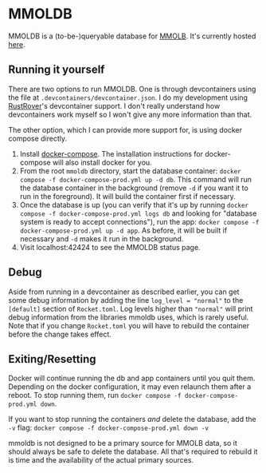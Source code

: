 MMOLDB
======

MMOLDB is a (to-be-)queryable database for [MMOLB][mmolb]. It's currently 
hosted [here][mmoldb].

Running it yourself
-------------------

There are two options to run MMOLDB. One is through devcontainers using the 
file at `.devcontainers/devcontainer.json`. I do my development using 
[RustRover][rustrover]'s devcontainer support. I don't really understand how
devcontainers work myself so I won't give any more information than that.

The other option, which I can provide more support for, is using docker 
compose directly.

1. Install [docker-compose][docker-compose]. The installation instructions 
   for docker-compose will also install docker for you.
2. From the root `mmoldb` directory, start the database container: 
   `docker compose -f docker-compose-prod.yml up -d db`. This command will
   run the database container in the background (remove `-d` if you want it to
   run in the foreground). It will build the container first if necessary.
3. Once the database is up (you can verify that it's up by running 
   `docker compose -f docker-compose-prod.yml logs db` and looking for 
   "database system is ready to accept connections"), run the app:
   `docker compose -f docker-compose-prod.yml up -d app`. As before, it will
   be built if necessary and `-d` makes it run in the background.
4. Visit localhost:42424 to see the MMOLDB status page.

Debug
-----

Aside from running in a devcontainer as described earlier, you can get some 
debug information by adding the line `log_level = "normal"` to the `[default]`
section of `Rocket.toml`. Log levels higher than `"normal"` will print debug
information from the libraries mmoldb uses, which is rarely useful. Note that
if you change `Rocket.toml` you will have to rebuild the container before the
change takes effect.

Exiting/Resetting
-----------------

Docker will continue running the db and app containers until you quit them. 
Depending on the docker configuration, it may even relaunch them after a 
reboot. To stop running them, run 
`docker compose -f docker-compose-prod.yml down`.

If you want to stop running the containers *and* delete the database, add the
`-v` flag:
`docker compose -f docker-compose-prod.yml down -v`

mmoldb is not designed to be a primary source for MMOLB data, so it should 
always be safe to delete the database. All that's required to rebuild it is
time and the availability of the actual primary sources.

[mmolb]: https://mmolb.com/
[mmoldb]: https://mmoldb.beiju.me/
[rustrover]: https://www.jetbrains.com/rust/
[docker-compose]: https://docs.docker.com/compose/